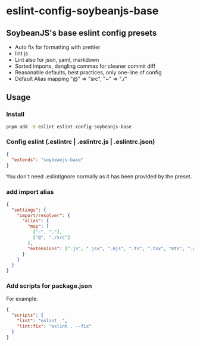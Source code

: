 # eslint-config-soybeanjs-base

## SoybeanJS's base eslint config presets

- Auto fix for formatting with prettier
- lint js
- Lint also for json, yaml, markdown
- Sorted imports, dangling commas for cleaner commit diff
- Reasonable defaults, best practices, only one-line of config
- Default Alias mapping "@" => "src", "~" => "./"

## Usage

### Install

```bash
pnpm add -D eslint eslint-config-soybeanjs-base
```

### Config eslint (.eslintrc | .eslintrc.js | .eslintrc.json)

```json
{
  "extends": "soybeanjs-base"
}
```

You don't need .eslintignore normally as it has been provided by the preset.

### add import alias

```json
{
  "settings": {
    "import/resolver": {
      "alias": {
        "map": [
          ["~", "."],
          ["@", "./src"]
        ],
        "extensions": [".js", ".jsx", ".mjs", ".ts", ".tsx", "mts", ".d.ts"]
      }
    }
  }
}
```

### Add scripts for package.json

For example:

```json
{
  "scripts": {
    "lint": "eslint .",
    "lint:fix": "eslint . --fix"
  }
}
```
